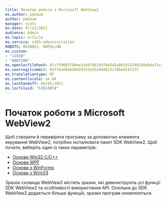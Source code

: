 ```yaml
---
title: Початок роботи з Microsoft WebView2
ms.author: pebaum
author: pebaum
manager: scotv
ms.date: 07/22/2021
audience: Admin
ms.topic: article
ms.service: o365-administration
ROBOTS: NOINDEX, NOFOLLOW
ms.custom:
- "11938"
- "9007100"
ms.openlocfilehash: b7cff060379bee1da07db1d5f8e5d1a861d223482ddabdaf1ca086d1a9be67f4
ms.sourcegitcommit: b5f7da89a650d2915dc652449623c78be6247175
ms.translationtype: MT
ms.contentlocale: uk-UA
ms.lasthandoff: 08/05/2021
ms.locfileid: "57813074"
---
```

# <a name="get-started-with-microsoft-webview2"></a>Початок роботи з Microsoft WebView2

Щоб створити й перевірити програму за допомогою елемента керування WebView2, потрібно інсталювати пакет SDK WebView2. Щоб почати, виберіть один із таких параметрів:

- [Основи Win32 C/C++](/microsoft-edge/webview2/get-started/win32)
- [Основи WPF](/microsoft-edge/webview2/get-started/wpf)
- [Основи з WinForms](/microsoft-edge/webview2/get-started/winforms)
- [Основи з WinUI3](/microsoft-edge/webview2/get-started/winui)

Зразок сховища WebView2 містить зразки, які демонструють усі функції SDK WebView2 та особливості використання API. Оскільки до SDK WebView2 додається більше функцій, зразки програм оновлюються.

